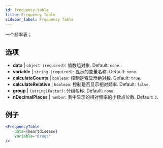 ```yaml
---
id: frequency-table
title: Frequency Table
sidebar_label: Frequency Table
---
```


一个频率表；

## 选项

* __data__ | `object (required)`: 值数组对象. Default: `none`.
* __variable__ | `string (required)`: 显示的变量名称. Default: `none`.
* __calculateCounts__ | `boolean`: 控制是否显示绝对数. Default: `true`.
* __calculateRelative__ | `boolean`: 控制是否显示相对频率. Default: `false`.
* __group__ | `(string|Factor)`: 分组名称. Default: `none`.
* __nDecimalPlaces__ | `number`: 表中显示的相对频率的小数点位数. Default: `3`.


## 例子

```jsx live
<FrequencyTable
    data={heartdisease} 
    variable="Drugs"
/>
```
